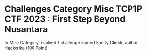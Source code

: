 # Challenges Category Misc TCP1P CTF 2023 : First Step Beyond Nusantara

In Misc Category, i solved 1 challenge named Sanity Check, author Hackerika (100 Point)
